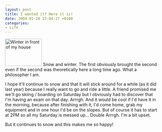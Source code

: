 ```yaml
---
layout: post
title: I wanted it? Here it is!
date: 2004-01-20 17:04:27 +0100
categories:
- Life
---
```

<a href="http://www.rusiczki.net/blog/blogpics/winter_in_front_of_my_house.php" onclick="window.open('http://www.rusiczki.net/blog/blogpics/winter_in_front_of_my_house.php','popup','width=640,height=480,scrollbars=no,resizable=no,toolbar=no,directories=no,location=no,menubar=no,status=no,left=0,top=0'); return false"><img src="http://www.rusiczki.net/blog/blogpics/winter_in_front_of_my_house-thumb.jpg" width="120" height="90" border="0" alt="Winter in front of my house" class="postimage" /></a> Snow and winter. The first obviously brought the second even if the second was theoretically here a long time ago. What a philosopher I am.

I hope it'll continue to snow and that it will stick around for a while (as it did last year) because I really want to go and ride a little. A friend promised me we'll go skiing / boarding on Saturday but I obviously had to discover that I'm having an exam on that day. Arrrgh. And it would be cool if I'd have it in the morning, because after finishing with it, I'd come home, grab my equipment and in one hour I'd be on the slopes. But of course it has to start at 2PM so all my Saturday is messed up... Double Arrrgh. I'm a bit upset.

But it continues to snow and this makes me so happy!

